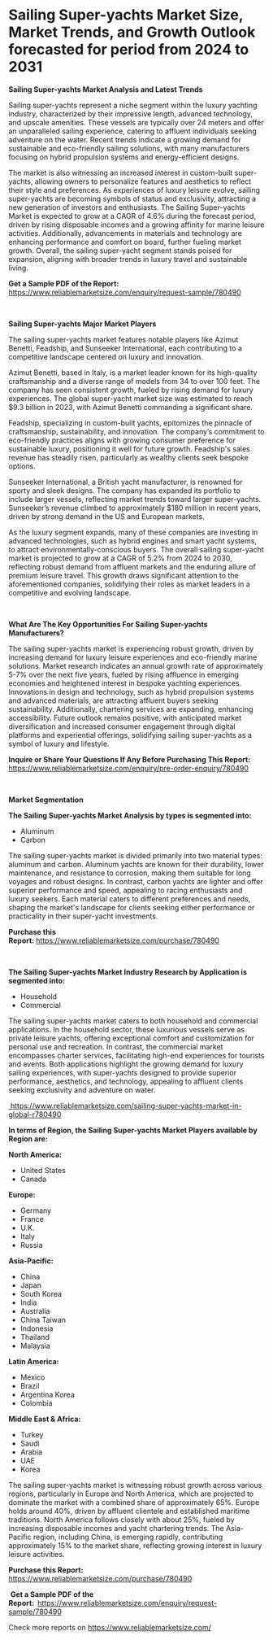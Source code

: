 <p><h1>Sailing Super-yachts Market Size, Market Trends, and Growth Outlook forecasted for period from 2024 to 2031</h1></p><p><strong>Sailing Super-yachts Market Analysis and Latest Trends</strong></p>
<p><p>Sailing super-yachts represent a niche segment within the luxury yachting industry, characterized by their impressive length, advanced technology, and upscale amenities. These vessels are typically over 24 meters and offer an unparalleled sailing experience, catering to affluent individuals seeking adventure on the water. Recent trends indicate a growing demand for sustainable and eco-friendly sailing solutions, with many manufacturers focusing on hybrid propulsion systems and energy-efficient designs. </p><p>The market is also witnessing an increased interest in custom-built super-yachts, allowing owners to personalize features and aesthetics to reflect their style and preferences. As experiences of luxury leisure evolve, sailing super-yachts are becoming symbols of status and exclusivity, attracting a new generation of investors and enthusiasts. The Sailing Super-yachts Market is expected to grow at a CAGR of 4.6% during the forecast period, driven by rising disposable incomes and a growing affinity for marine leisure activities. Additionally, advancements in materials and technology are enhancing performance and comfort on board, further fueling market growth. Overall, the sailing super-yacht segment stands poised for expansion, aligning with broader trends in luxury travel and sustainable living.</p></p>
<p><strong>Get a Sample PDF of the Report:&nbsp;</strong> <a href="https://www.reliablemarketsize.com/enquiry/request-sample/780490?utm_campaign=1898&utm_medium=2&utm_source=Github&utm_content=ia&utm_term=30122024&utm_id=sailing-super-yachts">https://www.reliablemarketsize.com/enquiry/request-sample/780490</a></p>
<p>&nbsp;</p>
<p><strong>Sailing Super-yachts Major Market Players</strong></p>
<p><p>The sailing super-yachts market features notable players like Azimut Benetti, Feadship, and Sunseeker International, each contributing to a competitive landscape centered on luxury and innovation.</p><p>Azimut Benetti, based in Italy, is a market leader known for its high-quality craftsmanship and a diverse range of models from 34 to over 100 feet. The company has seen consistent growth, fueled by rising demand for luxury experiences. The global super-yacht market size was estimated to reach $9.3 billion in 2023, with Azimut Benetti commanding a significant share.</p><p>Feadship, specializing in custom-built yachts, epitomizes the pinnacle of craftsmanship, sustainability, and innovation. The company’s commitment to eco-friendly practices aligns with growing consumer preference for sustainable luxury, positioning it well for future growth. Feadship's sales revenue has steadily risen, particularly as wealthy clients seek bespoke options.</p><p>Sunseeker International, a British yacht manufacturer, is renowned for sporty and sleek designs. The company has expanded its portfolio to include larger vessels, reflecting market trends toward larger super-yachts. Sunseeker’s revenue climbed to approximately $180 million in recent years, driven by strong demand in the US and European markets.</p><p>As the luxury segment expands, many of these companies are investing in advanced technologies, such as hybrid engines and smart yacht systems, to attract environmentally-conscious buyers. The overall sailing super-yacht market is projected to grow at a CAGR of 5.2% from 2024 to 2030, reflecting robust demand from affluent markets and the enduring allure of premium leisure travel. This growth draws significant attention to the aforementioned companies, solidifying their roles as market leaders in a competitive and evolving landscape.</p></p>
<p>&nbsp;</p>
<p><strong>What Are The Key Opportunities For Sailing Super-yachts Manufacturers?</strong></p>
<p><p>The sailing super-yachts market is experiencing robust growth, driven by increasing demand for luxury leisure experiences and eco-friendly marine solutions. Market research indicates an annual growth rate of approximately 5-7% over the next five years, fueled by rising affluence in emerging economies and heightened interest in bespoke yachting experiences. Innovations in design and technology, such as hybrid propulsion systems and advanced materials, are attracting affluent buyers seeking sustainability. Additionally, chartering services are expanding, enhancing accessibility. Future outlook remains positive, with anticipated market diversification and increased consumer engagement through digital platforms and experiential offerings, solidifying sailing super-yachts as a symbol of luxury and lifestyle.</p></p>
<p><strong>Inquire or Share Your Questions If Any Before Purchasing This Report:</strong> <a href="https://www.reliablemarketsize.com/enquiry/pre-order-enquiry/780490?utm_campaign=1898&utm_medium=2&utm_source=Github&utm_content=ia&utm_term=30122024&utm_id=sailing-super-yachts">https://www.reliablemarketsize.com/enquiry/pre-order-enquiry/780490</a></p>
<p>&nbsp;</p>
<p><strong>Market Segmentation</strong></p>
<p><strong>The Sailing Super-yachts Market Analysis by types is segmented into:</strong></p>
<p><ul><li>Aluminum</li><li>Carbon</li></ul></p>
<p><p>The sailing super-yachts market is divided primarily into two material types: aluminum and carbon. Aluminum yachts are known for their durability, lower maintenance, and resistance to corrosion, making them suitable for long voyages and robust designs. In contrast, carbon yachts are lighter and offer superior performance and speed, appealing to racing enthusiasts and luxury seekers. Each material caters to different preferences and needs, shaping the market's landscape for clients seeking either performance or practicality in their super-yacht investments.</p></p>
<p><strong>Purchase this Report:&nbsp;</strong><a href="https://www.reliablemarketsize.com/purchase/780490?utm_campaign=1898&utm_medium=2&utm_source=Github&utm_content=ia&utm_term=30122024&utm_id=sailing-super-yachts">https://www.reliablemarketsize.com/purchase/780490</a></p>
<p>&nbsp;</p>
<p><strong>The Sailing Super-yachts Market Industry Research by Application is segmented into:</strong></p>
<p><ul><li>Household</li><li>Commercial</li></ul></p>
<p><p>The sailing super-yachts market caters to both household and commercial applications. In the household sector, these luxurious vessels serve as private leisure yachts, offering exceptional comfort and customization for personal use and recreation. In contrast, the commercial market encompasses charter services, facilitating high-end experiences for tourists and events. Both applications highlight the growing demand for luxury sailing experiences, with super-yachts designed to provide superior performance, aesthetics, and technology, appealing to affluent clients seeking exclusivity and adventure on water.</p></p>
<p><a href="https://www.reliablemarketsize.com/sailing-super-yachts-market-in-global-r780490?utm_campaign=1898&utm_medium=2&utm_source=Github&utm_content=ia&utm_term=30122024&utm_id=sailing-super-yachts">&nbsp;https://www.reliablemarketsize.com/sailing-super-yachts-market-in-global-r780490</a></p>
<p><strong>In terms of Region, the Sailing Super-yachts Market Players available by Region are:</strong></p>
<p>
    <p> <strong> North America: </strong>
        <ul>
            <li>United States</li>
            <li>Canada</li>
        </ul>
        </p> 
    <p> <strong> Europe: </strong>
        <ul>
            <li>Germany</li>
            <li>France</li>
            <li>U.K.</li>
            <li>Italy</li>
            <li>Russia</li>
        </ul>
        </p> 
    <p> <strong> Asia-Pacific: </strong>
        <ul>
            <li>China</li>
            <li>Japan</li>
            <li>South Korea</li>
            <li>India</li>
            <li>Australia</li>
            <li>China Taiwan</li>
            <li>Indonesia</li>
            <li>Thailand</li>
            <li>Malaysia</li>
        </ul>
        </p> 
    <p> <strong> Latin America: </strong>
        <ul>
            <li>Mexico</li>
            <li>Brazil</li>
            <li>Argentina Korea</li>
            <li>Colombia</li>
        </ul>
        </p> 
    <p> <strong> Middle East & Africa: </strong>
        <ul>
            <li>Turkey</li>
            <li>Saudi</li>
            <li>Arabia</li>
            <li>UAE</li>
            <li>Korea</li>
        </ul>
    </p>
    </p>
<p><p>The sailing super-yachts market is witnessing robust growth across various regions, particularly in Europe and North America, which are projected to dominate the market with a combined share of approximately 65%. Europe holds around 40%, driven by affluent clientele and established maritime traditions. North America follows closely with about 25%, fueled by increasing disposable incomes and yacht chartering trends. The Asia-Pacific region, including China, is emerging rapidly, contributing approximately 15% to the market share, reflecting growing interest in luxury leisure activities.</p></p>
<p><strong>Purchase this Report: </strong><a href="https://www.reliablemarketsize.com/purchase/780490?utm_campaign=1898&utm_medium=2&utm_source=Github&utm_content=ia&utm_term=30122024&utm_id=sailing-super-yachts">https://www.reliablemarketsize.com/purchase/780490</a></p>
<p>&nbsp;<strong>Get a Sample PDF of the Report:&nbsp;&nbsp;</strong><a href="https://www.reliablemarketsize.com/enquiry/request-sample/780490?utm_campaign=1898&utm_medium=2&utm_source=Github&utm_content=ia&utm_term=30122024&utm_id=sailing-super-yachts">https://www.reliablemarketsize.com/enquiry/request-sample/780490</a></p>
<p><strong></strong></p>
<p>Check more reports on <a href="https://www.reliablemarketsize.com/?utm_campaign=1898&utm_medium=2&utm_source=Github&utm_content=ia&utm_term=30122024&utm_id=sailing-super-yachts">https://www.reliablemarketsize.com/</a></p>